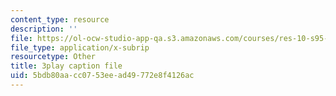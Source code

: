 ```yaml
---
content_type: resource
description: ''
file: https://ol-ocw-studio-app-qa.s3.amazonaws.com/courses/res-10-s95-physics-of-covid-19-transmission-fall-2020/5bdb80aacc0753eead49772e8f4126ac_ZqEKYbzgz4s.vtt
file_type: application/x-subrip
resourcetype: Other
title: 3play caption file
uid: 5bdb80aa-cc07-53ee-ad49-772e8f4126ac
---
```

